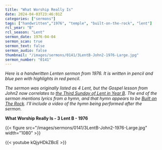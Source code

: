```yaml
---
title: "What Worship Really Is"
date: 2024-04-03T23:46:01Z
categories: ["sermons"]
tags: ["handwritten","1976", "temple", "built-on-the-rock", "lent"]
rcl_year: "B"
rcl_season: "Lent"
sermon_date: 1976-04-04
sermon_scan: true
sermon_text: false
sermon_audio: false
thumbnail: "/images/sermons/0141/3LentB-John2-1976-Large.jpg"
sermon_number: "0141"
---
```


_Here is a handwritten Lenten sermon from 1976. It is written in pencil and blue pen with highlights in red pencil._

<!--more-->

_The sermon was originally listed as 4 Lent, but the Gospel lesson from John2 now correlates to [the Third Sunday of Lent in Year B](https://lectionary.library.vanderbilt.edu/texts/?y=382&z=l&d=27). The end of the sermon mentions lyrics from a hymn, and that hymn appears to be [Built on The Rock](https://hymnary.org/text/built_on_the_rock_the_church_doth_stand). I'll include a video of the hymn being performed after the sermon._

**What Worship Really Is - 3 Lent B - 1976**

{{< figure src="/images/sermons/0141/3LentB-John2-1976-Large.jpg" width="1080" >}}

{{< youtube kQjyHDkZBcE >}}
